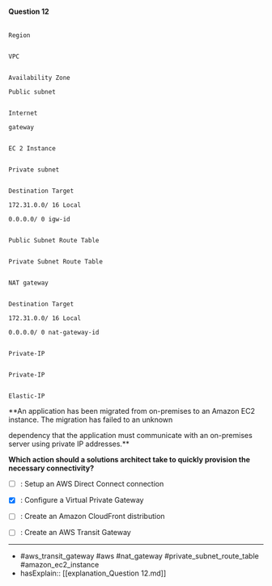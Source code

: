 #### Question  12

```

Region

```

```

VPC

```

```

Availability Zone

Public subnet

```

```

Internet

gateway

```

```

EC 2 Instance

```

```

Private subnet

```

```

Destination Target

172.31.0.0/ 16 Local

0.0.0.0/ 0 igw-id

```

```

Public Subnet Route Table

```

```

Private Subnet Route Table

```

```

NAT gateway

```

```

Destination Target

172.31.0.0/ 16 Local

0.0.0.0/ 0 nat-gateway-id

```

```

Private-IP

```

```

Private-IP

```

```

Elastic-IP

```

**An application has been migrated from on-premises to an Amazon EC2 instance. The migration has failed to an unknown

dependency that the application must communicate with an on-premises server using private IP addresses.**

**Which action should a solutions architect take to quickly provision the necessary connectivity?**

- [ ] :  Setup an AWS Direct Connect connection

- [x] :  Configure a Virtual Private Gateway

- [ ] :  Create an Amazon CloudFront distribution

- [ ] :  Create an AWS Transit Gateway

----

- #aws_transit_gateway #aws #nat_gateway #private_subnet_route_table #amazon_ec2_instance
- hasExplain:: [[explanation_Question  12.md]]
